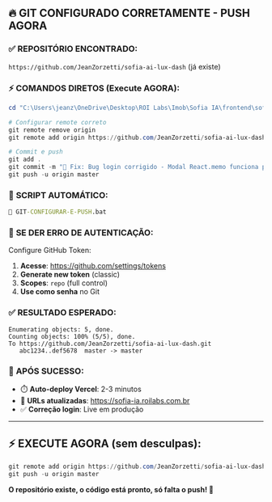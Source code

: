 ## 🔥 **GIT CONFIGURADO CORRETAMENTE - PUSH AGORA**

### ✅ **REPOSITÓRIO ENCONTRADO:**
`https://github.com/JeanZorzetti/sofia-ai-lux-dash` (já existe)

### ⚡ **COMANDOS DIRETOS (Execute AGORA):**

```powershell
cd "C:\Users\jeanz\OneDrive\Desktop\ROI Labs\Imob\Sofia IA\frontend\sofia-ai-lux-dash-main"

# Configurar remote correto
git remote remove origin
git remote add origin https://github.com/JeanZorzetti/sofia-ai-lux-dash.git

# Commit e push
git add .
git commit -m "🔧 Fix: Bug login corrigido - Modal React.memo funciona perfeitamente"
git push -u origin master
```

### 🚀 **SCRIPT AUTOMÁTICO:**
```cmd
📁 GIT-CONFIGURAR-E-PUSH.bat
```

### 🔧 **SE DER ERRO DE AUTENTICAÇÃO:**

Configure GitHub Token:
1. **Acesse**: https://github.com/settings/tokens
2. **Generate new token** (classic)
3. **Scopes**: `repo` (full control)
4. **Use como senha** no Git

### ✅ **RESULTADO ESPERADO:**
```
Enumerating objects: 5, done.
Counting objects: 100% (5/5), done.
To https://github.com/JeanZorzetti/sofia-ai-lux-dash.git
   abc1234..def5678  master -> master
```

### 🎯 **APÓS SUCESSO:**
- ⏱️ **Auto-deploy Vercel**: 2-3 minutos
- 🔗 **URLs atualizadas**: https://sofia-ia.roilabs.com.br
- ✅ **Correção login**: Live em produção

---

## ⚡ **EXECUTE AGORA (sem desculpas):**

```powershell
git remote add origin https://github.com/JeanZorzetti/sofia-ai-lux-dash.git
git push -u origin master
```

**O repositório existe, o código está pronto, só falta o push! 🚀**
